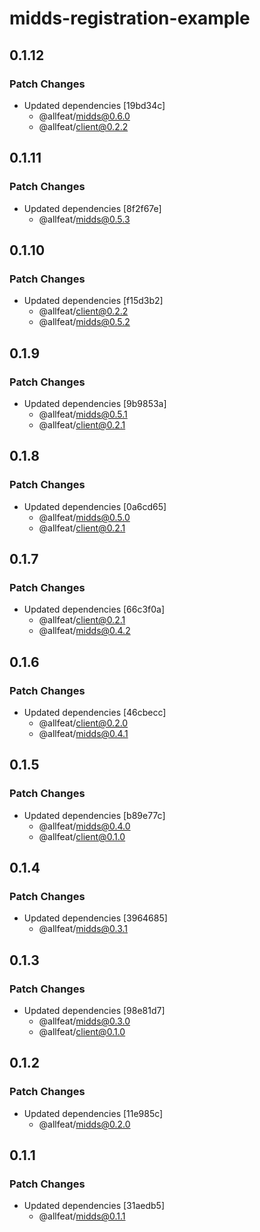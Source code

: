# midds-registration-example

## 0.1.12

### Patch Changes

- Updated dependencies [19bd34c]
  - @allfeat/midds@0.6.0
  - @allfeat/client@0.2.2

## 0.1.11

### Patch Changes

- Updated dependencies [8f2f67e]
  - @allfeat/midds@0.5.3

## 0.1.10

### Patch Changes

- Updated dependencies [f15d3b2]
  - @allfeat/client@0.2.2
  - @allfeat/midds@0.5.2

## 0.1.9

### Patch Changes

- Updated dependencies [9b9853a]
  - @allfeat/midds@0.5.1
  - @allfeat/client@0.2.1

## 0.1.8

### Patch Changes

- Updated dependencies [0a6cd65]
  - @allfeat/midds@0.5.0
  - @allfeat/client@0.2.1

## 0.1.7

### Patch Changes

- Updated dependencies [66c3f0a]
  - @allfeat/client@0.2.1
  - @allfeat/midds@0.4.2

## 0.1.6

### Patch Changes

- Updated dependencies [46cbecc]
  - @allfeat/client@0.2.0
  - @allfeat/midds@0.4.1

## 0.1.5

### Patch Changes

- Updated dependencies [b89e77c]
  - @allfeat/midds@0.4.0
  - @allfeat/client@0.1.0

## 0.1.4

### Patch Changes

- Updated dependencies [3964685]
  - @allfeat/midds@0.3.1

## 0.1.3

### Patch Changes

- Updated dependencies [98e81d7]
  - @allfeat/midds@0.3.0
  - @allfeat/client@0.1.0

## 0.1.2

### Patch Changes

- Updated dependencies [11e985c]
  - @allfeat/midds@0.2.0

## 0.1.1

### Patch Changes

- Updated dependencies [31aedb5]
  - @allfeat/midds@0.1.1
